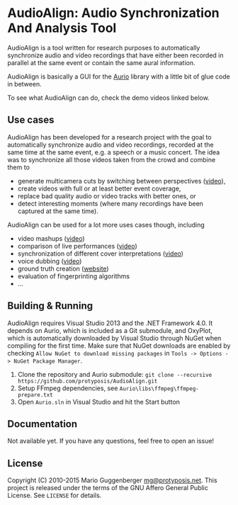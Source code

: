 AudioAlign: Audio Synchronization And Analysis Tool
===================================================

AudioAlign is a tool written for research purposes to automatically synchronize audio and video recordings that have either been recorded in parallel at the same event or contain the same aural information.

AudioAlign is basically a GUI for the [Aurio](https://github.com/protyposis/Aurio) library with a little bit of glue code in between.

To see what AudioAlign can do, check the demo videos linked below.


Use cases
---------

AudioAlign has been developed for a research project with the goal to automatically synchronize audio and video recordings, recorded at the same time at the same event, e.g. a speech or a music concert. The idea was to synchronize all those videos taken from the crowd and combine them to

* generate multicamera cuts by switching between perspectives ([video](https://www.youtube.com/watch?v=QXQVPXjR3Lc)),
* create videos with full or at least better event coverage,
* replace bad quality audio or video tracks with better ones, or
* detect interesting moments (where many recordings have been captured at the same time).

AudioAlign can be used for a lot more uses cases though, including

* video mashups ([video](https://www.youtube.com/watch?v=cdv4-gOxxZ0))
* comparison of live performances ([video](https://www.youtube.com/watch?v=4yUSLa4K3GE))
* synchronization of different cover interpretations ([video](https://www.youtube.com/watch?v=Jo2XPXUmkK0))
* voice dubbing ([video](https://www.youtube.com/watch?v=f89isFfLgvg))
* ground truth creation ([website](http://protyposis.github.io/JikuMVD-SynchronizationGroundTruth/))
* evaluation of fingerprinting algorithms
* ...


Building & Running
------------------

AudioAlign requires Visual Studio 2013 and the .NET Framework 4.0. It depends on Aurio, which is included as a Git submodule, and OxyPlot, which is automatically downloaded by Visual Studio through NuGet when compiling for the first time. Make sure that NuGet downloads are enabled by checking `Allow NuGet to download missing packages` in `Tools -> Options -> NuGet Package Manager`.

1. Clone the repository and Aurio submodule: `git clone --recursive https://github.com/protyposis/AudioAlign.git`
2. Setup FFmpeg dependencies, see `Aurio\libs\ffmpeg\ffmpeg-prepare.txt`
3. Open `Aurio.sln` in Visual Studio and hit the Start button


Documentation
-------------

Not available yet. If you have any questions, feel free to open an issue!


License
-------

Copyright (C) 2010-2015 Mario Guggenberger <mg@protyposis.net>.
This project is released under the terms of the GNU Affero General Public License. See `LICENSE` for details.
